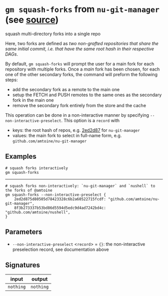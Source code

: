 # `gm squash-forks` from `nu-git-manager` (see [source](https://github.com/amtoine/nu-git-manager/blob/main/pkgs/nu-git-manager/nu-git-manager/mod.nu#L496))
squash multi-directory forks into a single repo

Here, two forks are defined as *two non-grafted repositories that share the same initial commit,
i.e. that have the same root hash in their respective DAGs*.

By default, `gm squash-forks` will prompt the user for a main fork for each repository with
multiple forks.
Once a *main* fork has been chosen, for each one of the other secondary forks, the command will
preform the following steps:
- add the secondary fork as a remote to the main one
- setup the FETCH and PUSH remotes to the same ones as the secondary fork in the main one
- remove the secondary fork entirely from the store and the cache

This operation can be done in a non-interactive manner by specifying `--non-interactive-preselect`.
This option is a `record` with
- keys: the root hash of repos, e.g. [2ed2d87](https://github.com/amtoine/nu-git-manager/commit/2ed2d875d80505d78423328c6b2a60522715fcdf) for `nu-git-manager`
- values: the main fork to select in full-name form, e.g. `github.com/amtoine/nu-git-manager`

## Examples
```nushell
# squash forks interactively
gm squash-forks
```
---
```nushell
# squash forks non-interactively: `nu-git-manager` and `nushell` to the forks of @amtoine
gm squash-forks --non-interactive-preselect {
    2ed2d875d80505d78423328c6b2a60522715fcdf: "github.com/amtoine/nu-git-manager",
    8f3b273337b53bd86d5594d5edc9d4ad7242bd4c: "github.com/amtoine/nushell",
}
```

## Parameters
- `--non-interactive-preselect` <`record`> = `{}`: the non-interactive preselection record, see documentation above


## Signatures
| input     | output    |
| --------- | --------- |
| `nothing` | `nothing` |
